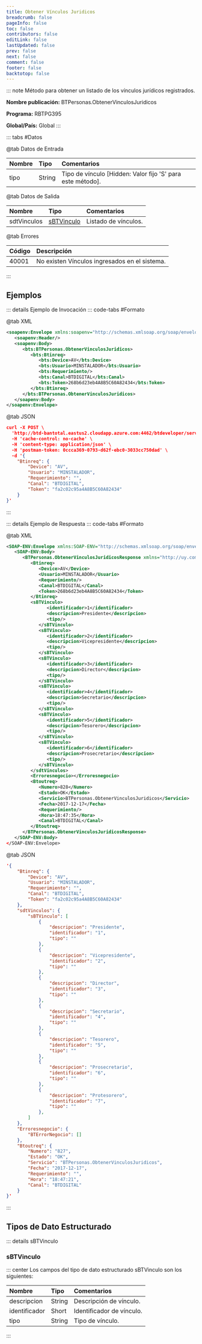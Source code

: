```yaml
---
title: Obtener Vínculos Juridicos
breadcrumb: false
pageInfo: false
toc: false
contributors: false
editLink: false
lastUpdated: false
prev: false
next: false
comment: false
footer: false
backtotop: false
---
```


<!-- ABRE DATOS DEL MÉTODO -->
::: note Método para obtener un listado de los vínculos jurídicos registrados.

**Nombre publicación:** BTPersonas.ObtenerVinculosJuridicos

**Programa:** RBTPG395

**Global/País:** Global
:::
<!-- CIERRA DATOS DEL MÉTODO -->

<!-- ABRE TABLA DE DATOS -->
::: tabs #Datos 

@tab Datos de Entrada

Nombre | Tipo | Comentarios
:--------- | :--------- | :---------
tipo | String | Tipo de vínculo [Hidden: Valor fijo 'S' para este método].

@tab Datos de Salida

Nombre | Tipo | Comentarios
:--------- | :----------- | :-----------
sdtVinculos | [sBTVinculo](#sbtvinculo) | Listado de vínculos.

@tab Errores

Código | Descripción
:--------- | :-----------
40001 | No existen Vínculos ingresados en el sistema.
::: 
<!-- CIERRA TABLA DE DATOS -->

## **Ejemplos**

<!-- ABRE EJEMPLO DE INVOCACIÓN -->
::: details Ejemplo de Invocación 
::: code-tabs #Formato

@tab XML
```xml
<soapenv:Envelope xmlns:soapenv="http://schemas.xmlsoap.org/soap/envelope/" xmlns:bts="http://uy.com.dlya.bantotal/BTSOA/">
   <soapenv:Header/>
   <soapenv:Body>
      <bts:BTPersonas.ObtenerVinculosJuridicos>
         <bts:Btinreq>
            <bts:Device>AV</bts:Device>
            <bts:Usuario>MINSTALADOR</bts:Usuario>
            <bts:Requerimiento/>
            <bts:Canal>BTDIGITAL</bts:Canal>
            <bts:Token>268b6d23eb4A8B5C60A82434</bts:Token>
         </bts:Btinreq>
      </bts:BTPersonas.ObtenerVinculosJuridicos>
   </soapenv:Body>
</soapenv:Envelope>
```

@tab JSON
```json
curl -X POST \
  'http://btd-bantotal.eastus2.cloudapp.azure.com:4462/btdeveloper/servlet/com.dlya.bantotal.odwsbt_BTPersonas_v1?ObtenerVinculosJuridicos=' \
  -H 'cache-control: no-cache' \
  -H 'content-type: application/json' \
  -H 'postman-token: 0ccca369-0793-d62f-ebc0-3033cc750dad' \
  -d '{
	"Btinreq": {
		"Device": "AV",
		"Usuario": "MINSTALADOR",
		"Requerimiento": "",
		"Canal": "BTDIGITAL",
		"Token": "fa2c02c95a4A8B5C60A82434"
	}
}'
```
:::
<!-- CIERRA EJEMPLO DE INVOCACIÓN -->

<!-- ABRE EJEMPLO DE RESPUESTA -->
::: details Ejemplo de Respuesta 
::: code-tabs #Formato

@tab XML
```xml
<SOAP-ENV:Envelope xmlns:SOAP-ENV="http://schemas.xmlsoap.org/soap/envelope/" xmlns:xsd="http://www.w3.org/2001/XMLSchema" xmlns:SOAP-ENC="http://schemas.xmlsoap.org/soap/encoding/" xmlns:xsi="http://www.w3.org/2001/XMLSchema-instance">
   <SOAP-ENV:Body>
      <BTPersonas.ObtenerVinculosJuridicosResponse xmlns="http://uy.com.dlya.bantotal/BTSOA/">
         <Btinreq>
            <Device>AV</Device>
            <Usuario>MINSTALADOR</Usuario>
            <Requerimiento/>
            <Canal>BTDIGITAL</Canal>
            <Token>268b6d23eb4A8B5C60A82434</Token>
         </Btinreq>
         <sBTVinculo>
               <identificador>1</identificador>
               <descripcion>Presidente</descripcion>
               <tipo/>
            </sBTVinculo>
            <sBTVinculo>
               <identificador>2</identificador>
               <descripcion>Vicepresidente</descripcion>
               <tipo/>
            </sBTVinculo>
            <sBTVinculo>
               <identificador>3</identificador>
               <descripcion>Director</descripcion>
               <tipo/>
            </sBTVinculo>
            <sBTVinculo>
               <identificador>4</identificador>
               <descripcion>Secretario</descripcion>
               <tipo/>
            </sBTVinculo>
            <sBTVinculo>
               <identificador>5</identificador>
               <descripcion>Tesorero</descripcion>
               <tipo/>
            </sBTVinculo>
            <sBTVinculo>
               <identificador>6</identificador>
               <descripcion>Prosecretario</descripcion>
               <tipo/>
            </sBTVinculo>
         </sdtVinculos>
         <Erroresnegocio></Erroresnegocio>
         <Btoutreq>
            <Numero>828</Numero>
            <Estado>OK</Estado>
            <Servicio>BTPersonas.ObtenerVinculosJuridicos</Servicio>
            <Fecha>2017-12-17</Fecha>
            <Requerimiento/>
            <Hora>18:47:35</Hora>
            <Canal>BTDIGITAL</Canal>
         </Btoutreq>
      </BTPersonas.ObtenerVinculosJuridicosResponse>
   </SOAP-ENV:Body>
</SOAP-ENV:Envelope>
```

@tab JSON
```json
'{
	"Btinreq": {
		"Device": "AV",
		"Usuario": "MINSTALADOR",
		"Requerimiento": "",
		"Canal": "BTDIGITAL",
		"Token": "fa2c02c95a4A8B5C60A82434"
	},
    "sdtVinculos": {
        "sBTVinculo": [
            {
                "descripcion": "Presidente",
                "identificador": "1",
                "tipo": ""
            },
            {
                "descripcion": "Vicepresidente",
                "identificador": "2",
                "tipo": ""
            },
            {
                "descripcion": "Director",
                "identificador": "3",
                "tipo": ""
            },
            {
                "descripcion": "Secretario",
                "identificador": "4",
                "tipo": ""
            },
            {
                "descripcion": "Tesorero",
                "identificador": "5",
                "tipo": ""
            },
            {
                "descripcion": "Prosecretario",
                "identificador": "6",
                "tipo": ""
            },
            {
                "descripcion": "Protesorero",
                "identificador": "7",
                "tipo": ""
            },
        ]
    },
    "Erroresnegocio": {
        "BTErrorNegocio": []
    },
    "Btoutreq": {
        "Numero": "827",
        "Estado": "OK",
        "Servicio": "BTPersonas.ObtenerVinculosJuridicos",
        "Fecha": "2017-12-17",
        "Requerimiento": "",
        "Hora": "18:47:21",
        "Canal": "BTDIGITAL"
    }
}'
```
:::
<!-- CIERRA EJEMPLO DE RESPUESTA -->

## **Tipos de Dato Estructurado**

<!-- ABRE SDT -->
::: details sBTVinculo

### sBTVinculo

::: center
Los campos del tipo de dato estructurado sBTVinculo son los siguientes:

Nombre | Tipo | Comentarios
:--------- | :----------- | :-----------
descripcion | String | Descripción de vínculo.
identificador | Short | Identificador de vínculo.
tipo | String | Tipo de vínculo.
:::
<!-- CIERRA SDT -->